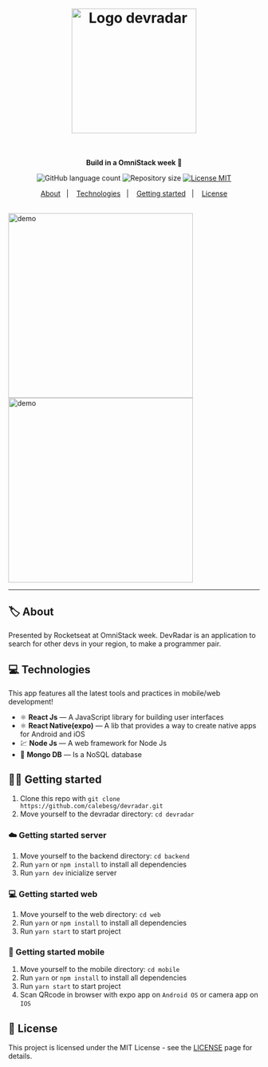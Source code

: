 <h1 align="center">
  <img src="https://user-images.githubusercontent.com/36782514/85341731-4b1a7600-b4bf-11ea-98fd-ef613d52b838.png" alt="Logo devradar" width="250">
</h1>
<br>

<p align="center"><b>Build in a OmniStack week 🚀</b></p>

<p align="center">
  <img alt="GitHub language count" src="https://img.shields.io/github/languages/count/calebesg/devradar">

  <img alt="Repository size" src="https://img.shields.io/github/repo-size/calebesg/devradar">

  <a href="https://opensource.org/licenses/MIT">
    <img src="https://img.shields.io/badge/License-MIT-green.svg" alt="License MIT">
  </a>
</p>

<p align="center">
  <a href="#-About">About</a>&nbsp;&nbsp;&nbsp;|&nbsp;&nbsp;&nbsp;
  <a href="#-Technologies">Technologies</a>&nbsp;&nbsp;&nbsp;|&nbsp;&nbsp;&nbsp;
  <a href="#-Getting-started">Getting started</a>&nbsp;&nbsp;&nbsp;|&nbsp;&nbsp;&nbsp;
  <a href="#-License">License</a>
</p>
<br>

<div>
  <img src="https://user-images.githubusercontent.com/36782514/85340677-e100d180-b4bc-11ea-95a8-20b418de1d13.gif" alt="demo" height="370">
  <img src="https://user-images.githubusercontent.com/36782514/85340818-2fae6b80-b4bd-11ea-8d3c-24c9646578f9.gif" alt="demo" height="370">
</div>

<hr />

## 🏷️ About

Presented by Rocketseat at OmniStack week. DevRadar is an application to search for other devs in your region, to make a programmer pair.

## 💻 Technologies
This app features all the latest tools and practices in mobile/web development!

- ⚛️ **React Js** — A JavaScript library for building user interfaces
- ⚛️ **React Native(expo)** — A lib that provides a way to create native apps for Android and iOS
- 💹 **Node Js** — A web framework for Node Js
- 🍃 **Mongo DB** — Is a NoSQL database

## 🏃💨 Getting started

1. Clone this repo with ``git clone https://github.com/calebesg/devradar.git``
2. Move yourself to the devradar directory: ``cd devradar``

### ☁️ Getting started server

1. Move yourself to the backend directory: ``cd backend``
2. Run ``yarn`` or ``npm install`` to install all dependencies
3. Run ``yarn dev`` inicialize server

### 💻 Getting started web

1. Move yourself to the web directory: ``cd web``
2. Run ``yarn`` or ``npm install`` to install all dependencies
3. Run ``yarn start`` to start project

### 📱 Getting started mobile

1. Move yourself to the mobile directory: ``cd mobile``
2. Run ``yarn`` or ``npm install`` to install all dependencies
3. Run ``yarn start`` to start project
4. Scan QRcode in browser with expo app on ``Android OS`` or camera app on ``IOS``

## 📝 License

This project is licensed under the MIT License - see the [LICENSE](https://opensource.org/licenses/MIT) page for details.
